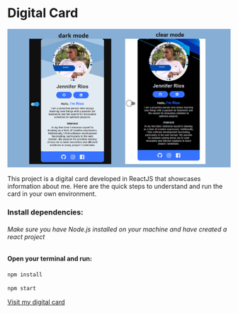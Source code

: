 <h1>Digital Card</h1>

![](https://github.com/Rios06/Digital_card/blob/main/Dark.png)
<p>
  This project is a digital card developed in ReactJS that showcases information about me. 
  Here are the quick steps to understand and run the card in your own environment.
</p>

<h3>Install dependencies:</h3>
<h6>
  Make sure you have Node.js installed on your machine and have created a react project
</h6>

<h4>Open your terminal and run:</h4>

```bash
npm install
```
```bash
npm start
```
[Visit my digital card](https://rios06.github.io/Digital_card/)


